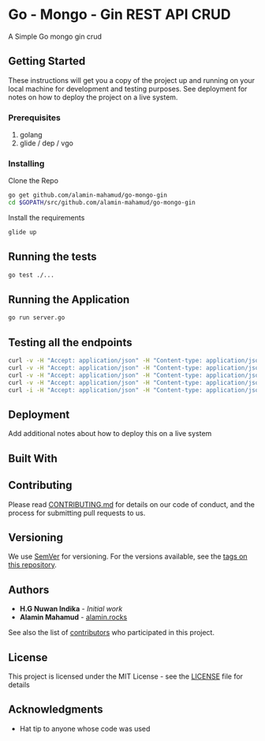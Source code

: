 # Go - Mongo - Gin REST API CRUD
A Simple Go mongo gin crud

## Getting Started
These instructions will get you a copy of the project up and running on your local machine for development and testing purposes. See deployment for notes on how to deploy the project on a live system.

### Prerequisites
1. golang
2. glide / dep / vgo

### Installing

Clone the Repo

```bash
go get github.com/alamin-mahamud/go-mongo-gin
cd $GOPATH/src/github.com/alamin-mahamud/go-mongo-gin
```

Install the requirements

```bash
glide up
```

## Running the tests

```bash
go test ./...
```

## Running the Application
```bash
go run server.go
```

## Testing all the endpoints
```bash
curl -v -H "Accept: application/json" -H "Content-type: application/json" -X GET http://localhost:8000/users 
curl -v -H "Accept: application/json" -H "Content-type: application/json" -X GET http://localhost:8000/users/{oid}
curl -v -H "Accept: application/json" -H "Content-type: application/json" -X POST -d '{"name":"Amila","gender":"Female", "Age":34}' http://localhost:8000/users
curl -v -H "Accept: application/json" -H "Content-type: application/json" -X PUT -d '{"name":"Amila","gender":"male", "Age":34}' http://localhost:8000/users/{oid}
curl -i -H "Accept: application/json" -H "Content-type: application/json" -X DELETE http://localhost:8000/users/{oid}
```

## Deployment

Add additional notes about how to deploy this on a live system

## Built With

## Contributing

Please read [CONTRIBUTING.md](CONTRIBUTING.md) for details on our code of conduct, and the process for submitting pull requests to us.

## Versioning

We use [SemVer](http://semver.org/) for versioning. For the versions available, see the [tags on this repository](https://github.com/your/project/tags). 

## Authors
* **H.G Nuwan Indika** - *Initial work* 
* **Alamin Mahamud** - [alamin.rocks](https://alamin-rocks.herokuapp.com)

See also the list of [contributors](https://github.com/your/project/contributors) who participated in this project.

## License

This project is licensed under the MIT License - see the [LICENSE](LICENSE) file for details

## Acknowledgments

* Hat tip to anyone whose code was used